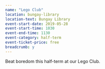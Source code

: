 ```yaml
---
name: "Lego Club"
location: bungay-library
location-text: Bungay Library
event-start-date: 2019-05-28
event-start-time: 1030
event-end-time: 1130
event-category: half-term
event-ticket-price: free
breadcrumb: y
---
```


Beat boredom this half-term at our Lego Club.
